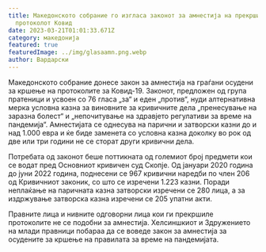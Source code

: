 ```yaml
---
title: Македонското собрание го изгласа законот за амнестија на прекршителите на
  протоколот Ковид
date: 2023-03-21T01:01:33.671Z
category: македонија
featured: true
featuredImage: ../img/glasaamn.png.webp
author: Вардарски
---
```


Македонското собрание донесе закон за амнестија на граѓани осудени за кршење на протоколите за Ковид-19. Законот, предложен од група пратеници и усвоен со 76 гласа „за“ и еден „против“, нуди алтернативна мерка условна казна за виновните за кривичните дела „пренесување на заразна болест“ и „непочитување на здравјето регулативи за време на пандемија“. Амнестијата се однесува на парични и затворски казни до и над 1.000 евра и ќе биде заменета со условна казна доколку во рок од две или три години не се сторат други кривични дела.

Потребата од законот беше поттикната од големиот број предмети кои се водат пред Основниот кривичен суд Скопје. Од јануари 2020 година до јуни 2022 година, поднесени се 967 кривични наредби по член 206 од Кривичниот законик, со што се изречени 1.223 казни. Поради неплаќање на паричната казна затворски изречени се 280 лица, а за издржување затворска казна изречени се 205 упатни акти.

Правните лица и нивните одговорни лица кои ги прекршиле протоколите не се подобни за амнестија. Хелсиншкиот и Здружението на млади правници побараа да се воведе закон за амнестија за осудените за кршење на правилата за време на пандемијата.
